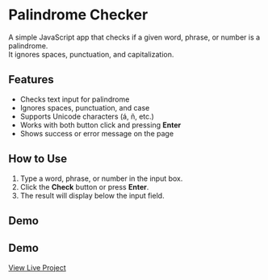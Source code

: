 # Palindrome Checker

A simple JavaScript app that checks if a given word, phrase, or number is a palindrome.  
It ignores spaces, punctuation, and capitalization.

## Features

- Checks text input for palindrome
- Ignores spaces, punctuation, and case
- Supports Unicode characters (á, ñ, etc.)
- Works with both button click and pressing **Enter**
- Shows success or error message on the page

## How to Use

1. Type a word, phrase, or number in the input box.
2. Click the **Check** button or press **Enter**.
3. The result will display below the input field.

## Demo

## Demo

[View Live Project](https://peterhssan.github.io/palindrome-checker/)
